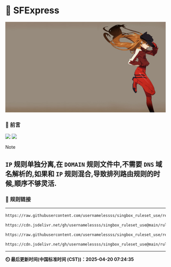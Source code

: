 
# 🧸 SFExpress
![](https://raw.githubusercontent.com/usernamelessss/picture-bed/main/images/202504042256831.jpg)
### 📣 前言
![](https://shields.io/badge/-移除重复规则-ff69b4) ![](https://shields.io/badge/-IP&nbsp;规则单独存放不与&nbsp;DOMAIN&nbsp;等混合-green)
> [!NOTE]
**`IP` 规则单独分离,在 `DOMAIN` 规则文件中,不需要 `DNS` 域名解析的,如果和 `IP` 规则混合,导致排列路由规则的时候,顺序不够灵活.**
---

###  🔗 规则链接
---

```url
https://raw.githubusercontent.com/usernamelessss/singbox_ruleset_use/refs/heads/main/rule/SFExpress/SFExpress_No_IP.json
```

```url
https://cdn.jsdelivr.net/gh/usernamelessss/singbox_ruleset_use@main/rule/SFExpress/SFExpress_No_IP.json
```

```url
https://raw.githubusercontent.com/usernamelessss/singbox_ruleset_use/refs/heads/main/rule/SFExpress/SFExpress_No_IP.srs
```

```url
https://cdn.jsdelivr.net/gh/usernamelessss/singbox_ruleset_use@main/rule/SFExpress/SFExpress_No_IP.srs
```

---
**⏲️ 最后更新时间(中国标准时间 (CST))：2025-04-20 07:24:35**